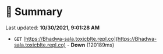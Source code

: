 # 📖 Summary
Last updated: **10/30/2021, 9:01:28 AM**

- `GET` [https://Bhadwa-sala.toxicblte.repl.co](https://Bhadwa-sala.toxicblte.repl.co) - **Down** (120189ms)
